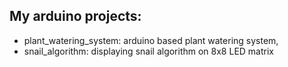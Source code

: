 ## My arduino projects:
- plant_watering_system: arduino based plant watering system,
- snail_algorithm: displaying snail algorithm on 8x8 LED matrix
